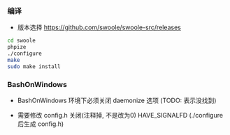 ### 编译
* 版本选择 https://github.com/swoole/swoole-src/releases
```sh
cd swoole
phpize
./configure
make
sudo make install
```

### BashOnWindows
* BashOnWindows 环境下必须关闭 daemonize 选项 (TODO: 表示没找到)

* 需要修改 config.h 关闭(注释掉, 不是改为0) HAVE_SIGNALFD (./configure 后生成 config.h)
